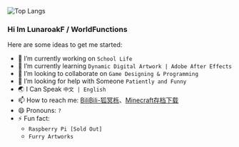 ![Top Langs](https://github-readme-stats.vercel.app/api/top-langs/?username=LunaroakF&layout=compact)
### Hi Im LunaroakF / WorldFunctions  

<!--**LunaroakF/LunaroakF** is a ✨ _special_ ✨ repository because its `README.md` (this file) appears on your GitHub profile.!-->

Here are some ideas to get me started:

- 🔭 I’m currently working on `School Life`
- 🌱 I’m currently learning `Dynamic Digital Artwork | Adobe After Effects`
- 🔎 I’m looking to collaborate on `Game Designing & Programming`
- 🤔 I’m looking for help with Someone `Patiently and Funny`
- 🌏 I Can Speak `中文 | English`
- 📫 How to reach me: [BiliBili-狐冥栎](https://space.bilibili.com/23503032)、[Minecraft存档下载](https://lunaroakf.gitee.io/minecraftsaves)
- 😄 Pronouns: `?`
- ⚡ Fun fact:  
  - `Raspberry Pi [Sold Out]`
  - `Furry Artworks`

